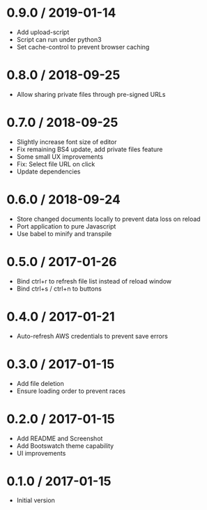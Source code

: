 # 0.9.0 / 2019-01-14

  * Add upload-script
  * Script can run under python3
  * Set cache-control to prevent browser caching

# 0.8.0 / 2018-09-25

  * Allow sharing private files through pre-signed URLs

# 0.7.0 / 2018-09-25

  * Slightly increase font size of editor
  * Fix remaining BS4 update, add private files feature
  * Some small UX improvements
  * Fix: Select file URL on click
  * Update dependencies

# 0.6.0 / 2018-09-24

  * Store changed documents locally to prevent data loss on reload
  * Port application to pure Javascript
  * Use babel to minify and transpile

# 0.5.0 / 2017-01-26

  * Bind ctrl+r to refresh file list instead of reload window
  * Bind ctrl+s / ctrl+n to buttons

# 0.4.0 / 2017-01-21

  * Auto-refresh AWS credentials to prevent save errors

# 0.3.0 / 2017-01-15

  * Add file deletion
  * Ensure loading order to prevent races

# 0.2.0 / 2017-01-15

  * Add README and Screenshot
  * Add Bootswatch theme capability
  * UI improvements

# 0.1.0 / 2017-01-15

  * Initial version